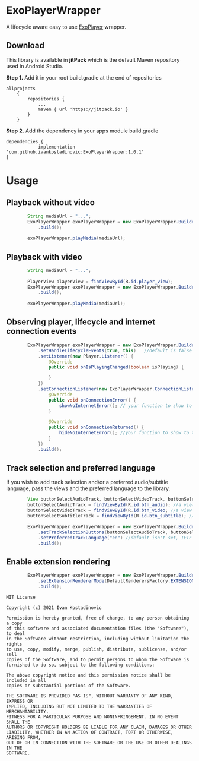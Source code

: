 # ExoPlayerWrapper
A lifecycle aware easy to use [ExoPlayer](https://github.com/google/ExoPlayer) wrapper.



## Download
This library is available in **jitPack** which is the default Maven repository used in Android Studio.

**Step 1.** Add it in your root build.gradle at the end of repositories
```Gradle
allprojects 
    {
        repositories {
            ...
            maven { url 'https://jitpack.io' }
        }
    }
```

**Step 2.** Add the dependency in your apps module build.gradle
```Gradle
dependencies {
	        implementation 'com.github.ivankostadinovic:ExoPlayerWrapper:1.0.1'
}
```

# Usage

## Playback without video
```java
        String mediaUrl = "...";
        ExoPlayerWrapper exoPlayerWrapper = new ExoPlayerWrapper.Builder(this)
            .build();
        
        exoPlayerWrapper.playMedia(mediaUrl);
```

## Playback with video
```java
        String mediaUrl = "...";
        
        PlayerView playerView = findViewById(R.id.player_view);
        ExoPlayerWrapper exoPlayerWrapper = new ExoPlayerWrapper.Builder(this, playerView)
            .build();
        
        exoPlayerWrapper.playMedia(mediaUrl);
```

## Observing player, lifecycle and internet connection events

```java
        ExoPlayerWrapper exoPlayerWrapper = new ExoPlayerWrapper.Builder(this, playerView)
            .setHandleLifecycleEvents(true, this)   //default is false
            .setListener(new Player.Listener() {
                @Override
                public void onIsPlayingChanged(boolean isPlaying) {

                }
            })
            .setConnectionListener(new ExoPlayerWrapper.ConnectionListener() {
                @Override
                public void onConnectionError() {
                    showNoInternetError(); // your function to show to the user that there is an internet issue
                }

                @Override
                public void onConnectionReturned() {
                    hideNoInternetError(); //your function to show to the user that the internet connection returned
                }
            })
            .build();
```

## Track selection and preferred language
If you wish to add track selection and/or a preferred audio/subtitle language, pass the views and the preferred language to the library.
```java
        View buttonSelectAudioTrack, buttonSelectVideoTrack, buttonSelectSubtitleTrack;
        buttonSelectAudioTrack = findViewById(R.id.btn_audio); //a view which when clicked will open audio track selection dialog
        buttonSelectVideoTrack = findViewById(R.id.btn_video; //a view which when clicked will open video track selection dialog
        buttonSelectSubtitleTrack = findViewById(R.id.btn_subtitle); //a view which when clicked will open subtitle track selection dialog

        ExoPlayerWrapper exoPlayerWrapper = new ExoPlayerWrapper.Builder(this, playerView)
            .setTrackSelectionButtons(buttonSelectAudioTrack, buttonSelectVideoTrack, buttonSelectSubtitleTrack)
            .setPreferredTrackLanguage("en") //default isn't set, IETF BCP 47 conformant tag
            .build();
```

## Enable extension rendering
```java
        ExoPlayerWrapper exoPlayerWrapper = new ExoPlayerWrapper.Builder(this, playerView)
            .setExtensionRendererMode(DefaultRenderersFactory.EXTENSION_RENDERER_MODE_ON)
            .build();
```

```
MIT License

Copyright (c) 2021 Ivan Kostadinovic

Permission is hereby granted, free of charge, to any person obtaining a copy
of this software and associated documentation files (the "Software"), to deal
in the Software without restriction, including without limitation the rights
to use, copy, modify, merge, publish, distribute, sublicense, and/or sell
copies of the Software, and to permit persons to whom the Software is
furnished to do so, subject to the following conditions:

The above copyright notice and this permission notice shall be included in all
copies or substantial portions of the Software.

THE SOFTWARE IS PROVIDED "AS IS", WITHOUT WARRANTY OF ANY KIND, EXPRESS OR
IMPLIED, INCLUDING BUT NOT LIMITED TO THE WARRANTIES OF MERCHANTABILITY,
FITNESS FOR A PARTICULAR PURPOSE AND NONINFRINGEMENT. IN NO EVENT SHALL THE
AUTHORS OR COPYRIGHT HOLDERS BE LIABLE FOR ANY CLAIM, DAMAGES OR OTHER
LIABILITY, WHETHER IN AN ACTION OF CONTRACT, TORT OR OTHERWISE, ARISING FROM,
OUT OF OR IN CONNECTION WITH THE SOFTWARE OR THE USE OR OTHER DEALINGS IN THE
SOFTWARE.
```